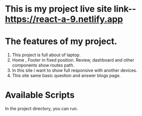 # This is my project live site link-- https://react-a-9.netlify.app

# The features of my project.
1. This project is full about of laptop.
2. Home , Footer in fixed position. Review, dashboard and other components show routes path.
3. In this site i want to show full responsive with another devices.
4. This site same basic question and answer blogs page.

# Available Scripts
In the project directory, you can run.
